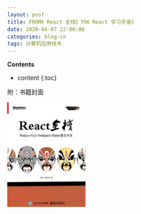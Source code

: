 ```yaml
---
layout: post
title: FROM《 React 全栈》TO《 React 学习手册》
date: 2020-04-07 22:00:00
categories: blog-cn
tags: 计算机应用技术
--- 
```


__Contents__

* content
{:toc}



附：书籍封面

<p>
    <img src="/images/react-full-stack-developer.jpg" width="36%">
</p>